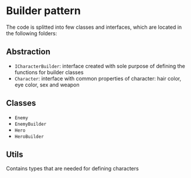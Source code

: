 # Builder pattern

The code is splitted into few classes and interfaces, which are located in the following folders:

## Abstraction

- ```ICharacterBuilder```: interface created with sole purpose of defining the functions for builder classes
- ```Character```: interface with common properties of character: hair color, eye color, sex and weapon

## Classes

- ```Enemy```
- ```EnemyBuilder```
- ```Hero```
- ```HeroBuilder```

## Utils

Contains types that are needed for defining characters
